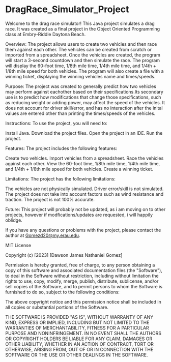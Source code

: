 # DragRace_Simulator_Project
Welcome to the drag race simulator!
This Java project simulates a drag race. It was created as a final project in the Object Oriented Programming class at Embry-Riddle Daytona Beach.

Overview: 
The project allows users to create two vehicles and then race them against each other. The vehicles can be created from scratch or imported from a spreadsheet. Once the vehicles are created, the program will start a 3-second countdown and then simulate the race. The program will display the 60-foot time, 1/8th mile time, 1/4th mile time, and 1/4th + 1/8th mile speed for both vehicles. The program will also create a file with a winning ticket, displaying the winning vehicles name and times/speeds.

Purpose: 
The project was created to generally predict how two vehicles may perform against eachother based on their specifications.Its secondary use is to predict how modifications that change those specifications, such as reducing weight or adding power, may affect the speed of the vehicles. It does not account for driver skill/error, and has no interaction after the inital values are entered other than printing the times/speeds of the vehicles.

Instructions: 
To use the project, you will need to:

Install Java.
Download the project files.
Open the project in an IDE.
Run the project.

Features: 
The project includes the following features:

Create two vehicles.
Import vehicles from a spreadsheet.
Race the vehicles against each other.
View the 60-foot time, 1/8th mile time, 1/4th mile time, and 1/4th + 1/8th mile speed for both vehicles.
Create a winning ticket.

Limitations: 
The project has the following limitations:

The vehicles are not physically simulated.
Driver error/skill is not simulated.
The project does not take into account factors such as wind resistance and traction.
The project is not 100% accurate.

Future: 
This project will probably not be updated, as i am moving on to other projects, however if modfications/updates are requested, i will happily oblidge.

If you have any questions or problems with the project, please contact the author at <Gomezd20@my.erau.edu>.



MIT License

Copyright (c) [2023] [Dawson James Nathaniel Gomez]

Permission is hereby granted, free of charge, to any person obtaining a copy
of this software and associated documentation files (the "Software"), to deal
in the Software without restriction, including without limitation the rights
to use, copy, modify, merge, publish, distribute, sublicense, and/or sell
copies of the Software, and to permit persons to whom the Software is
furnished to do so, subject to the following conditions:

The above copyright notice and this permission notice shall be included in all
copies or substantial portions of the Software.

THE SOFTWARE IS PROVIDED "AS IS", WITHOUT WARRANTY OF ANY KIND, EXPRESS OR
IMPLIED, INCLUDING BUT NOT LIMITED TO THE WARRANTIES OF MERCHANTABILITY,
FITNESS FOR A PARTICULAR PURPOSE AND NONINFRINGEMENT. IN NO EVENT SHALL THE
AUTHORS OR COPYRIGHT HOLDERS BE LIABLE FOR ANY CLAIM, DAMAGES OR OTHER
LIABILITY, WHETHER IN AN ACTION OF CONTRACT, TORT OR OTHERWISE, ARISING FROM,
OUT OF OR IN CONNECTION WITH THE SOFTWARE OR THE USE OR OTHER DEALINGS IN THE
SOFTWARE.

